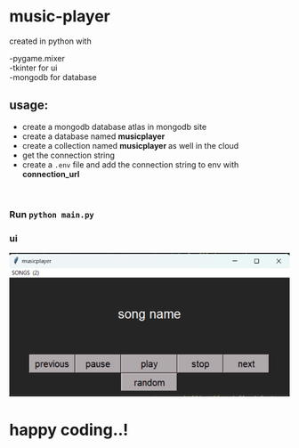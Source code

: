 <h1>music-player</h1>
<p>created in python with<p>
-pygame.mixer<br>
-tkinter for ui<br>
-mongodb for database<br>

<h2>usage:</h2>
<ul>
   <li>create a mongodb database atlas in mongodb site</li>
   <li>create a database named <strong>musicplayer</strong></li>
   <li>create a collection named <strong>musicplayer </strong> as well in the cloud</li>
   <li>get the connection string</li>
   <li>create a <code>.env</code> file and add the connection string to env with <strong>connection_url</strong> </li>
</ul><br>
<h3>Run <code>python main.py</code></h3>

<h3>ui</h3>
<img src=images/2.png>

<h1>happy coding..!</h1